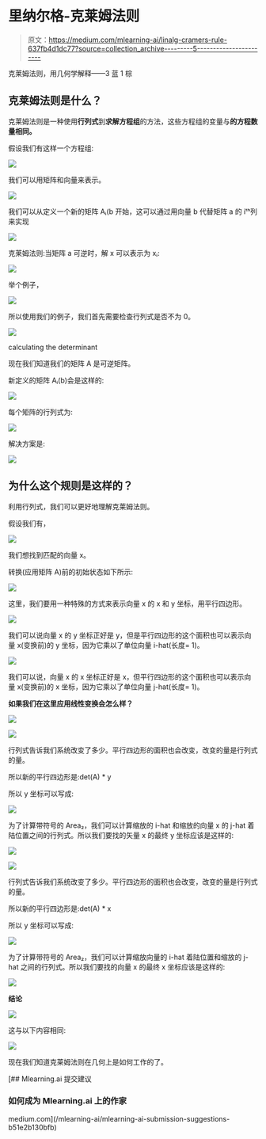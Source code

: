 # 里纳尔格-克莱姆法则

> 原文：<https://medium.com/mlearning-ai/linalg-cramers-rule-637fb4d1dc77?source=collection_archive---------5----------------------->

克莱姆法则，用几何学解释——3 蓝 1 棕

## 克莱姆法则是什么？

克莱姆法则是一种使用**行列式**到**求解方程组**的方法，这些方程组的变量与**的方程数量相同。**

假设我们有这样一个方程组:

![](img/047a18560b952d6194fba95e99b54af0.png)

我们可以用矩阵和向量来表示。

![](img/3700ed69cf5bd7c65d7b38333a2f9604.png)

我们可以从定义一个新的矩阵 Aᵢ(b 开始，这可以通过用向量 b 代替矩阵 a 的 iᵗʰ列来实现

![](img/41b76f8b135b26dcddb87e9169104791.png)

克莱姆法则:当矩阵 a 可逆时，解 x 可以表示为 xᵢ:

![](img/86bf075702c724270bc396ebb935d636.png)

举个例子，

![](img/bb117fab8b5d7b1cbf69fab6e17fba84.png)

所以使用我们的例子，我们首先需要检查行列式是否不为 0。

![](img/078fe9eb12ca3de75d0dae9a3f486df6.png)

calculating the determinant

现在我们知道我们的矩阵 A 是可逆矩阵。

新定义的矩阵 Aᵢ(b)会是这样的:

![](img/3b7ffba45b51050a0145b435796fbce0.png)

每个矩阵的行列式为:

![](img/f46f944c6e2298526e299bc02ee0fd30.png)

解决方案是:

![](img/0b3c232704b13fe28756150eefa2c0c5.png)

## 为什么这个规则是这样的？

利用行列式，我们可以更好地理解克莱姆法则。

假设我们有，

![](img/24ef0b9a5acb04e7b651e46bbe089891.png)

我们想找到匹配的向量 x。

转换(应用矩阵 A)前的初始状态如下所示:

![](img/a7b30cf90dda5e8d83a29f47449c91d3.png)

这里，我们要用一种特殊的方式来表示向量 x 的 x 和 y 坐标，用平行四边形。

<y-coordinate></y-coordinate>

![](img/b959907e303b658872e2f3866ea08bb8.png)

我们可以说向量 x 的 y 坐标正好是 y，但是平行四边形的这个面积也可以表示向量 x(变换前)的 y 坐标，因为它乘以了单位向量 i-hat(长度= 1)。

<x-coordinate></x-coordinate>

![](img/52a4671ebbfc0ad1f7d8a7791091c8d0.png)

我们可以说，向量 x 的 x 坐标正好是 x，但平行四边形的这个面积也可以表示向量 x(变换前)的 x 坐标，因为它乘以了单位向量 j-hat(长度= 1)。

**如果我们在这里应用线性变换会怎么样？**

![](img/3508174052b322262e0d5cbf2b7f154e.png)

<y-coordinate></y-coordinate>

![](img/7d46fd5d4b3d0bf90f21489214117653.png)

行列式告诉我们系统改变了多少。平行四边形的面积也会改变，改变的量是行列式的量。

所以新的平行四边形是:det(A) * y

所以 y 坐标可以写成:

![](img/9189a3963061a5b0add8e14bf1c6cdd9.png)

为了计算带符号的 Area₂，我们可以计算缩放的 i-hat 和缩放的向量 x 的 j-hat 着陆位置之间的行列式。所以我们要找的矢量 x 的最终 y 坐标应该是这样的:

![](img/8f69d36ae118ca5b67cb76be17e31682.png)

<x-coordinate></x-coordinate>

![](img/8662fd9cd7540bb2ffc3a9dee5792d9b.png)

行列式告诉我们系统改变了多少。平行四边形的面积也会改变，改变的量是行列式的量。

所以新的平行四边形是:det(A) * x

所以 y 坐标可以写成:

![](img/bc2eec7c5263c68e14e046c28fdd024d.png)

为了计算带符号的 Area₂，我们可以计算缩放向量的 i-hat 着陆位置和缩放的 j-hat 之间的行列式。所以我们要找的向量 x 的最终 x 坐标应该是这样的:

![](img/3f9a593ce2f2a1cc7b25bdfb7aed0169.png)

**结论**

![](img/0a439bfdf2c44f8a9f83ea8eb98f7768.png)

这与以下内容相同:

![](img/7d5c1f02dc7cefceb23a695d180a28df.png)

现在我们知道克莱姆法则在几何上是如何工作的了。

[](/mlearning-ai/mlearning-ai-submission-suggestions-b51e2b130bfb) [## Mlearning.ai 提交建议

### 如何成为 Mlearning.ai 上的作家

medium.com](/mlearning-ai/mlearning-ai-submission-suggestions-b51e2b130bfb)